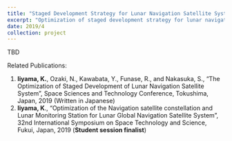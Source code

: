 ```yaml
---
title: "Staged Development Strategy for Lunar Navigation Satellite System (2019/4 - Present)"
excerpt: "Optimization of staged development strategy for lunar navigation satellite system development <br/><img src='/images/halo_orbit.png' width="300" height="400">
date: 2019/4
collection: project
---
```


TBD

Related Publications:
1. **Iiyama, K.**, Ozaki, N., Kawabata, Y., Funase, R., and Nakasuka, S., “The Optimization of Staged Development of Lunar Navigation Satellite System”, Space Sciences and Technology Conference, Tokushima, Japan, 2019 (Written in Japanese)
2. **Iiyama, K**., “Optimization of the Navigation satellite constellation and Lunar Monitoring Station for Lunar Global Navigation Satellite System”, 32nd International Symposium on Space Technology and Science, Fukui, Japan, 2019 (**Student session finalist**)